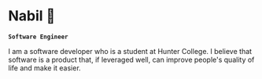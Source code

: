 # Nabil 👋

**`Software Engineer`**

I am a software developer who is a student at Hunter College. I believe that software is a product that, if leveraged well, can improve people's quality of life and make it easier.


<!--## Current Projects:

### Ai Study Website (JavaScript, Python, Django) 📚

<img width="817" alt="Screenshot 2024-03-31 at 3 24 25 PM" src="https://github.com/nshamee/nshamee/assets/80434243/c9503764-a682-40c1-a134-9b93b5d18fac">

<img width="790" alt="Screenshot 2024-03-31 at 3 24 40 PM" src="https://github.com/nshamee/nshamee/assets/80434243/de4d0a20-09aa-4eab-bbb6-4e2117e25a73">

### Alien Invasion (Python, Libraries) 🛸


<img width="946" alt="gameplay" src="https://github.com/nshamee/nshamee/assets/80434243/6273b892-36b3-4e6b-9997-6105739804c0">

<!-- ## My Skills 

 [![My Skills](https://skillicons.dev/icons?i=py,js,html,css,tailwindcss,git,vscode)](https://skillicons.dev)
 
[![My Skills](https://skillicons.dev/icons?i=py,cpp,js,html,css,django,tailwindcss,git,vscode)](https://skillicons.dev)


<!--
**nshamee/nshamee** is a ✨ _special_ ✨ repository because its `README.md` (this file) appears on your GitHub profile.

Here are some ideas to get you started:

- 🔭 I’m currently working on ...
- 🌱 I’m currently learning ...
- 👯 I’m looking to collaborate on ...
- 🤔 I’m looking for help with ...
- 💬 Ask me about ...
- 📫 How to reach me: ...
- 😄 Pronouns: ...
- ⚡ Fun fact: ...
-->
